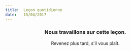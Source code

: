 ```yaml
---
title:  Leçon quotidienne
date:   15/04/2017
---
```


### <center>Nous travaillons sur cette leçon.</center>
<center>Revenez plus tard, s'il vous plaît.</center>